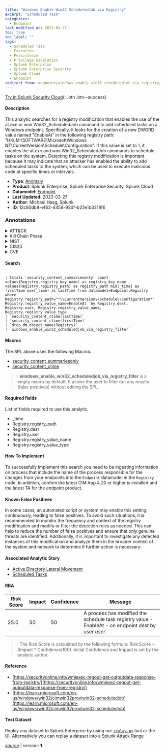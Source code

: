 ```yaml
---
title: "Windows Enable Win32 ScheduledJob via Registry"
excerpt: "Scheduled Task"
categories:
  - Endpoint
last_modified_at: 2023-03-27
toc: true
toc_label: ""
tags:
  - Scheduled Task
  - Execution
  - Persistence
  - Privilege Escalation
  - Splunk Enterprise
  - Splunk Enterprise Security
  - Splunk Cloud
  - Endpoint
redirect_from: endpoint/windows_enable_win32_scheduledjob_via_registry/
---
```




[Try in Splunk Security Cloud](https://www.splunk.com/en_us/cyber-security.html){: .btn .btn--success}

#### Description

This analytic searches for a registry modification that enables the use of the at.exe or wmi Win32_ScheduledJob command to add scheduled tasks on a Windows endpoint. Specifically, it looks for the creation of a new DWORD value named &#34;EnableAt&#34; in the following registry path: &#34;HKLM:\SOFTWARE\Microsoft\Windows NT\CurrentVersion\Schedule\Configuration&#34;. If this value is set to 1, it enables the at.exe and wmi Win32_ScheduledJob commands to schedule tasks on the system. Detecting this registry modification is important because it may indicate that an attacker has enabled the ability to add scheduled tasks to the system, which can be used to execute malicious code at specific times or intervals.

- **Type**: [Anomaly](https://github.com/splunk/security_content/wiki/Detection-Analytic-Types)
- **Product**: Splunk Enterprise, Splunk Enterprise Security, Splunk Cloud
- **Datamodel**: [Endpoint](https://docs.splunk.com/Documentation/CIM/latest/User/Endpoint)
- **Last Updated**: 2023-03-27
- **Author**: Michael Haag, Splunk
- **ID**: 12c80db8-ef62-4456-92df-b23e1b3219f6

### Annotations
<details>
  <summary>ATT&CK</summary>

<div markdown="1">

#### [ATT&CK](https://attack.mitre.org/)

| ID          | Technique   | Tactic         |
| ----------- | ----------- |--------------- |
| [T1053.005](https://attack.mitre.org/techniques/T1053/005/) | Scheduled Task | Execution, Persistence, Privilege Escalation |

</div>
</details>


<details>
  <summary>Kill Chain Phase</summary>

<div markdown="1">

* Installation
* Exploitation


</div>
</details>


<details>
  <summary>NIST</summary>

<div markdown="1">

* DE.AE



</div>
</details>

<details>
  <summary>CIS20</summary>

<div markdown="1">

* CIS 10



</div>
</details>

<details>
  <summary>CVE</summary>

<div markdown="1">


</div>
</details>


#### Search

```

| tstats `security_content_summariesonly` count values(Registry.registry_key_name) as registry_key_name values(Registry.registry_path) as registry_path min(_time) as firstTime max(_time) as lastTime from datamodel=Endpoint.Registry where Registry.registry_path="*\\CurrentVersion\\Schedule\\Configuration*" Registry.registry_value_name=EnableAt  by Registry.dest, Registry.user, Registry.registry_value_name, Registry.registry_value_type 
| `security_content_ctime(lastTime)` 
| `security_content_ctime(firstTime)` 
| `drop_dm_object_name(Registry)` 
| `windows_enable_win32_scheduledjob_via_registry_filter`
```

#### Macros
The SPL above uses the following Macros:
* [security_content_summariesonly](https://github.com/splunk/security_content/blob/develop/macros/security_content_summariesonly.yml)
* [security_content_ctime](https://github.com/splunk/security_content/blob/develop/macros/security_content_ctime.yml)

> :information_source:
> **windows_enable_win32_scheduledjob_via_registry_filter** is a empty macro by default. It allows the user to filter out any results (false positives) without editing the SPL.



#### Required fields
List of fields required to use this analytic.
* _time
* Registry.registry_path
* Registry.dest
* Registry.user
* Registry.registry_value_name
* Registry.registry_value_type



#### How To Implement
To successfully implement this search you need to be ingesting information on process that include the name of the process responsible for the changes from your endpoints into the `Endpoint` datamodel in the `Registry` node. In addition, confirm the latest CIM App 4.20 or higher is installed and the latest TA for the endpoint product.
#### Known False Positives
In some cases, an automated script or system may enable this setting continuously, leading to false positives. To avoid such situations, it is recommended to monitor the frequency and context of the registry modification and modify or filter the detection rules as needed. This can help to reduce the number of false positives and ensure that only genuine threats are identified. Additionally, it is important to investigate any detected instances of this modification and analyze them in the broader context of the system and network to determine if further action is necessary.

#### Associated Analytic Story
* [Active Directory Lateral Movement](/stories/active_directory_lateral_movement)
* [Scheduled Tasks](/stories/scheduled_tasks)




#### RBA

| Risk Score  | Impact      | Confidence   | Message      |
| ----------- | ----------- |--------------|--------------|
| 25.0 | 50 | 50 | A process has modified the schedule task registry value - EnableAt - on endpoint $dest$ by user $user$. |


> :information_source:
> The Risk Score is calculated by the following formula: Risk Score = (Impact * Confidence/100). Initial Confidence and Impact is set by the analytic author.


#### Reference

* [https://securityonline.info/wmiexec-regout-get-outputdata-response-from-registry/](https://securityonline.info/wmiexec-regout-get-outputdata-response-from-registry/)
* [https://learn.microsoft.com/en-us/windows/win32/cimwin32prov/win32-scheduledjob](https://learn.microsoft.com/en-us/windows/win32/cimwin32prov/win32-scheduledjob)



#### Test Dataset
Replay any dataset to Splunk Enterprise by using our [`replay.py`](https://github.com/splunk/attack_data#using-replaypy) tool or the [UI](https://github.com/splunk/attack_data#using-ui).
Alternatively you can replay a dataset into a [Splunk Attack Range](https://github.com/splunk/attack_range#replay-dumps-into-attack-range-splunk-server)




[*source*](https://github.com/splunk/security_content/tree/develop/detections/endpoint/windows_enable_win32_scheduledjob_via_registry.yml) \| *version*: **1**
